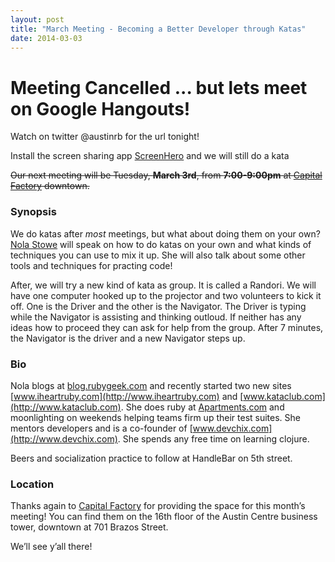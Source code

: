 ```yaml
---
layout: post
title: "March Meeting - Becoming a Better Developer through Katas"
date: 2014-03-03
---
```


# Meeting Cancelled ... but lets meet on Google Hangouts! 
Watch on twitter @austinrb for the url tonight!

Install the screen sharing app [ScreenHero](http://www.screenhero) and we will still do a kata


<del>Our next meeting will be Tuesday, **March 3rd**, from **7:00-9:00pm** at [Capital Factory][CF] downtown.</del>

 [CF]: http://www.capitalfactory.com/about/contact/

### Synopsis
We do katas after *most* meetings, but what about doing them on your own? [Nola Stowe](http://www.twitter.com/rubygeek) will speak on how to do katas on your own and what kinds of techniques you can use to mix it up. She will also talk about some other tools and techniques for practing code! 

After, we will try a new kind of kata as group. It is called a Randori. We will have one computer hooked up to the projector and two volunteers to kick it off. One is the Driver and the other is the Navigator. The Driver is typing while the Navigator is assisting and thinking outloud. If neither has any ideas how to proceed they can ask for help from the group. After 7 minutes, the Navigator is the driver and a new Navigator steps up. 

### Bio
Nola blogs at [blog.rubygeek.com](http://blog.rubygeek.com) and recently started two new sites [www.iheartruby.com](http://www.iheartruby.com) and [www.kataclub.com](http://www.kataclub.com). She does ruby at [Apartments.com](http://www.apartments.com) and moonlighting on weekends helping teams firm up their test suites. She mentors developers and is a co-founder of [www.devchix.com](http://www.devchix.com). She spends any free time on learning clojure.



Beers and socialization practice to follow at HandleBar on 5th street.

### Location

Thanks again to [Capital Factory](http://www.capitalfactory.com/) for providing
the space for this month’s meeting! You can find them on the 16th floor of the
Austin Centre business tower, downtown at 701 Brazos Street.

We’ll see y’all there!

